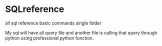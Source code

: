 # SQLreference
all sql reference basic commands single folder


My sql will have all query file and another file is calling that query through python using professional python function.
